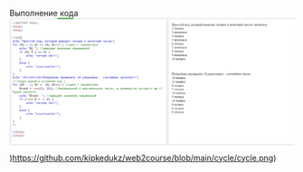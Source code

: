 Выполнение кода
![Image alt](https://github.com/kipkedukz/web2course/blob/main/cycle/cycle.png))https://github.com/kipkedukz/web2course/blob/main/cycle/cycle.png)
